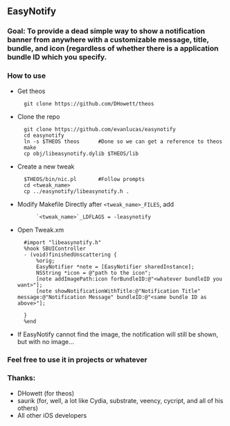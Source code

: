 ## EasyNotify

### Goal: To provide a dead simple way to show a notification banner from anywhere with a customizable message, title, bundle, and icon (regardless of whether there is a application bundle ID which you specify.

### How to use
- Get theos

		git clone https://github.com/DHowett/theos

- Clone the repo

		git clone https://github.com/evanlucas/easynotify
		cd easynotify
		ln -s $THEOS theos		#Done so we can get a reference to theos
		make
		cp obj/libeasynotify.dylib $THEOS/lib

- Create a new tweak 

		$THEOS/bin/nic.pl		#Follow prompts
		cd <tweak_name>
		cp ../easynotify/libeasynotify.h .
	
- Modify Makefile
	Directly after `<tweak_name>_FILES`, add

			`<tweak_name>`_LDFLAGS = -leasynotify

- Open Tweak.xm

		#import "libeasynotify.h"
		%hook SBUIController
		- (void)finishedUnscattering {
			%orig;
			EasyNotifier *note = [EasyNotifier sharedInstance];
			NSString *icon = @"path to the icon";
			[note addImagePath:icon forBundleID:@"<whatever bundleID you want>"];
			[note showNotificationWithTitle:@"Notification Title" message:@"Notification Message" bundleID:@"<same bundle ID as above>"];
			
		}
		%end

- If EasyNotify cannot find the image, the notification will still be shown, but with no image...

### Feel free to use it in projects or whatever

### Thanks:

- DHowett (for theos)
- saurik (for, well, a lot like Cydia, substrate, veency, cycript, and all of his others)
- All other iOS developers

